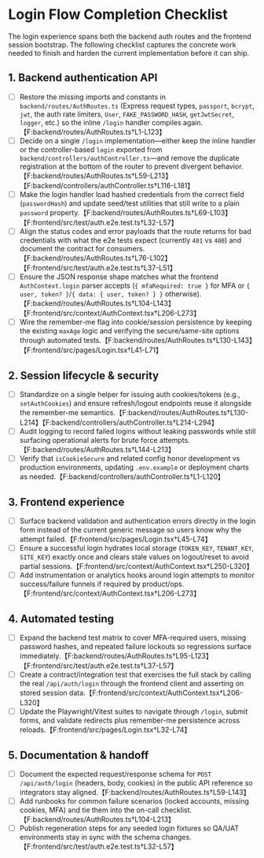 # Login Flow Completion Checklist

The login experience spans both the backend auth routes and the frontend session bootstrap. The following checklist captures the concrete work needed to finish and harden the current implementation before it can ship.

## 1. Backend authentication API
- [ ] Restore the missing imports and constants in `backend/routes/AuthRoutes.ts` (Express request types, `passport`, `bcrypt`, `jwt`, the auth rate limiters, `User`, `FAKE_PASSWORD_HASH`, `getJwtSecret`, `logger`, etc.) so the inline `/login` handler compiles again.【F:backend/routes/AuthRoutes.ts†L1-L123】
- [ ] Decide on a single `/login` implementation—either keep the inline handler or the controller-based `login` exported from `backend/controllers/authController.ts`—and remove the duplicate registration at the bottom of the router to prevent divergent behavior.【F:backend/routes/AuthRoutes.ts†L59-L213】【F:backend/controllers/authController.ts†L116-L181】
- [ ] Make the login handler load hashed credentials from the correct field (`passwordHash`) and update seed/test utilities that still write to a plain `password` property.【F:backend/routes/AuthRoutes.ts†L69-L103】【F:frontend/src/test/auth.e2e.test.ts†L32-L57】
- [ ] Align the status codes and error payloads that the route returns for bad credentials with what the e2e tests expect (currently `401` vs `400`) and document the contract for consumers.【F:backend/routes/AuthRoutes.ts†L76-L102】【F:frontend/src/test/auth.e2e.test.ts†L37-L51】
- [ ] Ensure the JSON response shape matches what the frontend `AuthContext.login` parser accepts (`{ mfaRequired: true }` for MFA or `{ user, token? }`/`{ data: { user, token? } }` otherwise).【F:backend/routes/AuthRoutes.ts†L104-L143】【F:frontend/src/context/AuthContext.tsx†L206-L273】
- [ ] Wire the remember-me flag into cookie/session persistence by keeping the existing `maxAge` logic and verifying the secure/same-site options through automated tests.【F:backend/routes/AuthRoutes.ts†L130-L143】【F:frontend/src/pages/Login.tsx†L41-L71】

## 2. Session lifecycle & security
- [ ] Standardize on a single helper for issuing auth cookies/tokens (e.g., `setAuthCookies`) and ensure refresh/logout endpoints reuse it alongside the remember-me semantics.【F:backend/routes/AuthRoutes.ts†L130-L214】【F:backend/controllers/authController.ts†L214-L294】
- [ ] Audit logging to record failed logins without leaking passwords while still surfacing operational alerts for brute force attempts.【F:backend/routes/AuthRoutes.ts†L144-L213】
- [ ] Verify that `isCookieSecure` and related config honor development vs production environments, updating `.env.example` or deployment charts as needed.【F:backend/controllers/authController.ts†L1-L120】

## 3. Frontend experience
- [ ] Surface backend validation and authentication errors directly in the login form instead of the current generic message so users know why the attempt failed.【F:frontend/src/pages/Login.tsx†L45-L74】
- [ ] Ensure a successful login hydrates local storage (`TOKEN_KEY`, `TENANT_KEY`, `SITE_KEY`) exactly once and clears stale values on logout/reset to avoid partial sessions.【F:frontend/src/context/AuthContext.tsx†L250-L320】
- [ ] Add instrumentation or analytics hooks around login attempts to monitor success/failure funnels if required by product/ops.【F:frontend/src/context/AuthContext.tsx†L206-L273】

## 4. Automated testing
- [ ] Expand the backend test matrix to cover MFA-required users, missing password hashes, and repeated failure lockouts so regressions surface immediately.【F:backend/routes/AuthRoutes.ts†L95-L123】【F:frontend/src/test/auth.e2e.test.ts†L37-L57】
- [ ] Create a contract/integration test that exercises the full stack by calling the real `/api/auth/login` through the frontend client and asserting on stored session data.【F:frontend/src/context/AuthContext.tsx†L206-L320】
- [ ] Update the Playwright/Vitest suites to navigate through `/login`, submit forms, and validate redirects plus remember-me persistence across reloads.【F:frontend/src/pages/Login.tsx†L32-L74】

## 5. Documentation & handoff
- [ ] Document the expected request/response schema for `POST /api/auth/login` (headers, body, cookies) in the public API reference so integrators stay aligned.【F:backend/routes/AuthRoutes.ts†L59-L143】
- [ ] Add runbooks for common failure scenarios (locked accounts, missing cookies, MFA) and tie them into the on-call checklist.【F:backend/routes/AuthRoutes.ts†L104-L213】
- [ ] Publish regeneration steps for any seeded login fixtures so QA/UAT environments stay in sync with the schema changes.【F:frontend/src/test/auth.e2e.test.ts†L32-L57】
